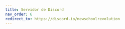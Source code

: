 ```yaml
---
title: Servidor de Discord
nav_order: 6
redirect_to: https://discord.io/newschoolrevolution
---
```

